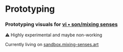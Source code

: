 # Prototyping
### Prototyping visuals for [vi • son/mixing senses](http://mixing-senses.art)

:warning: Highly experimental and maybe non-working

Currently living on [sandbox.mixing-senses.art](https://sandbox.mixing-senses.art)

